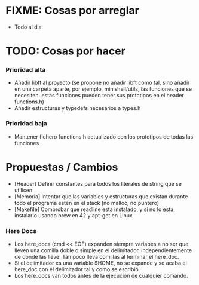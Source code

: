 
# FIXME: Cosas por arreglar
- Todo al dia

# TODO: Cosas por hacer
### Prioridad alta
- Añadir libft al proyecto
		(se propone no añadir libft como tal, sino añadir en una carpeta aparte, por ejemplo, minishell/utils, las funciones que se necesiten. estas funciones pueden tener sus prototipos en el header functions.h)
- Añadir estructuras y typedefs necesarios a types.h
### Prioridad baja
- Mantener fichero functions.h actualizado con los prototipos de todas las funciones

# Propuestas / Cambios
- [Header] Definir constantes para todos los literales de string que se utilicen
- [Memoria] Intentar que las variables y estructuras que existan durante todo el programa esten en el stack (no malloc, no puntero)
- [Makefile] Comprobar que readline esta instalado, y si no lo esta, instalarlo usando brew en 42 y apt-get en Linux


### Here Docs
- Los here_docs (cmd << EOF) expanden siempre variabes a no ser que lleven una comilla doble o simple en el delimitador, independientemente de donde las lleve. Tampoco lleva comillas al terminar el here_doc.
- Si el delimitador es una variable $HOME, no se expande y se acaba el here_doc con el delimitador tal y como se escribió.
- Los here_docs van todos antes de la ejecución de cualquier comando.
